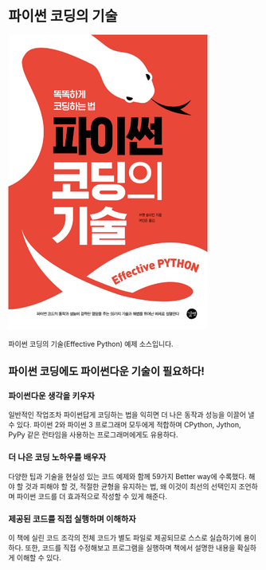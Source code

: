 # 파이썬 코딩의 기술


<img src="cover.jpg" style="max-width: 400px; height:auto;"/>

파이썬 코딩의 기술(Effective Python) 예제 소스입니다.

## 파이썬 코딩에도 파이썬다운 기술이 필요하다!

### 파이썬다운 생각을 키우자
일반적인 작업조차 파이썬답게 코딩하는 법을 익히면 더 나은 동작과 성능을 이끌어 낼 수 있다. 파이썬 2와 파이썬 3 프로그래머 모두에게 적합하며 CPython, Jython, PyPy 같은 런타임을 사용하는 프로그래머에게도 유용하다.

### 더 나은 코딩 노하우를 배우자
다양한 팁과 기술을 현실성 있는 코드 예제와 함께 59가지 Better way에 수록했다. 해야 할 것과 피해야 할 것, 적절한 균형을 유지하는 법, 왜 이것이 최선의 선택인지 조언하며 파이썬 코드를 더 효과적으로 작성할 수 있게 해준다.

### 제공된 코드를 직접 실행하며 이해하자
이 책에 실린 코드 조각의 전체 코드가 별도 파일로 제공되므로 스스로 실습하기에 용이하다. 또한, 코드를 직접 수정해보고 프로그램을 실행하며 책에서 설명한 내용을 확실하게 이해할 수 있다.
